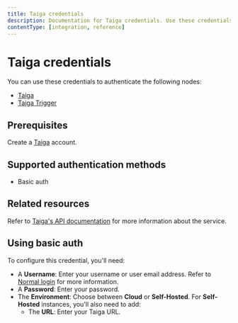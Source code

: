 ```yaml
---
title: Taiga credentials
description: Documentation for Taiga credentials. Use these credentials to authenticate Taiga in n8n, a workflow automation platform.
contentType: [integration, reference]
---
```


# Taiga credentials

You can use these credentials to authenticate the following nodes:

- [Taiga](/integrations/builtin/app-nodes/n8n-nodes-base.taiga.md)
- [Taiga Trigger](/integrations/builtin/trigger-nodes/n8n-nodes-base.taigatrigger.md)

## Prerequisites

Create a [Taiga](https://taiga.io/) account.

## Supported authentication methods

- Basic auth

## Related resources

Refer to [Taiga's API documentation](https://docs.taiga.io/api.html) for more information about the service.

## Using basic auth

To configure this credential, you'll need:

- A **Username**: Enter your username or user email address. Refer to [Normal login](https://docs.taiga.io/api.html#auth-normal-login) for more information.
- A **Password**: Enter your password.
- The **Environment**: Choose between **Cloud** or **Self-Hosted**. For **Self-Hosted** instances, you'll also need to add:
    - The **URL**: Enter your Taiga URL.

